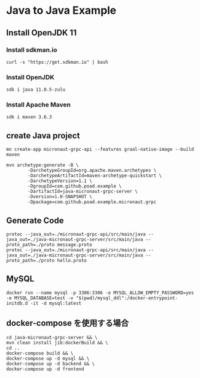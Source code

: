 # Java to Java Example

## Install OpenJDK 11

### Install sdkman.io

```$bash
curl -s "https://get.sdkman.io" | bash
```

### Install OpenJDK

```$bash
sdk i java 11.0.5-zulu
```

### Install Apache Maven

```$bash
sdk i maven 3.6.3
```

## create Java project

```$bash
mn create-app micronaut-grpc-api --features graal-native-image --build maven

mvn archetype:generate -B \
        -DarchetypeGroupId=org.apache.maven.archetypes \
        -DarchetypeArtifactId=maven-archetype-quickstart \
        -DarchetypeVersion=1.1 \
        -DgroupId=com.github.poad.example \
        -DartifactId=java-micronaut-grpc-server \
        -Dversion=1.0-SNAPSHOT \
        -Dpackage=com.github.poad.example.micronaut.grpc
```

## Generate Code

```$bash
protoc --java_out=./micronaut-grpc-api/src/main/java --java_out=./java-micronaut-grpc-server/src/main/java --proto_path=./proto message.proto
protoc --java_out=./micronaut-grpc-api/src/main/java --java_out=./java-micronaut-grpc-server/src/main/java --proto_path=./proto hello.proto
```

## MySQL

```$bash
docker run --name mysql -p 3306:3306 -e MYSQL_ALLOW_EMPTY_PASSWORD=yes -e MYSQL_DATABASE=test -v "$(pwd)/mysql_ddl":/docker-entrypoint-initdb.d -it -d mysql:latest
```

## docker-compose を使用する場合

```$bash
cd java-micronaut-grpc-server && \
mvn clean install jib:dockerBuild && \
cd ..
docker-compose build && \
docker-compose up -d mysql && \
docker-compose up -d backend && \
docker-compose up -d frontend
```
